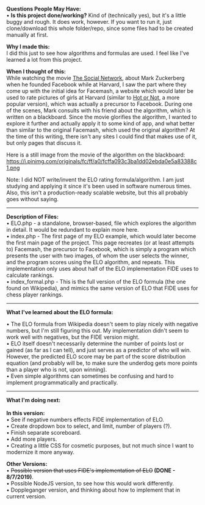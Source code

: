 <strong>Questions People May Have:</strong><br />
• <strong>Is this project done/working?</strong> Kind of (technically yes), but it's a little buggy and rough.  It does work, however.  If you want to run it, just clone/download this whole folder/repo, since some files had to be created manually at first.<br/>

<strong>Why I made this:</strong><br />
I did this just to see how algorithms and formulas are used.  I feel like I've learned a lot from this project.

<strong>When I thought of this:</strong><br />
While watching the movie <a href="https://www.imdb.com/title/tt1285016/">The Social Network</a>, about Mark Zuckerberg when he founded Facebook while at Harvard, I saw the part where they come up with the initial idea for Facemash, a website which would later be used to rate pictures of girls at Harvard (similar to <a href="https://en.wikipedia.org/wiki/Hot_or_Not">Hot or Not</a>, a more popular version), which was actually a precursor to Facebook.  During one of the scenes, Mark consults with his friend about the algorithm, which is written on a blackboard.  Since the movie glorifies the algorithm, I wanted to explore it further and actually apply it to some kind of app, and what better than similar to the original Facemash, which used the original algorithm?  At the time of this writing, there isn't any sites I could find that makes use of it, but only pages that discuss it.

Here is a still image from the movie of the algorithm on the blackboard: https://i.pinimg.com/originals/fc/ff/a0/fcffa093c3ba1dd02ebda0e5a83388c1.png

Note:  I did NOT write/invent the ELO rating formula/algorithm.  I am just studying and applying it since it's been used in software numerous times.  Also, this isn't a production-ready scalable website, but this all probably goes without saying.

<hr>

<strong>Description of Files:</strong><br />
• ELO.php - a standalone, browser-based, file which explores the algorithm in detail.  It would be redundant to explain more here.<br />
• index.php - The first page of my ELO example, which would later become the first main page of the project.  This page recreates (or at least attempts to) Facemash, the precursor to Facebook, which is simply a program which presents the user with two images, of whom the user selects the winner, and the program scores using the ELO algorithm, and repeats.  This implementation only uses about half of the ELO implementation FIDE uses to calculate rankings.<br/>
• index_formal.php - This is the full version of the ELO formula (the one found on Wikipedia), and mimics the same version of ELO that FIDE uses for chess player rankings.<br/>

<hr>

<strong>What I've learned about the ELO formula:</strong><br />

• The ELO formula from Wikipedia doesn't seem to play nicely with negative numbers, but I'm still figuring this out. My implementation didn't seem to work well with negatives, but the FIDE version might.<br />
• ELO itself doesn't necessarily determine the number of points lost or gained (as far as I can tell), and just serves as a predictor of who will win.  However, the predicted ELO score may be part of the score distribution equation (and probably will be, to make sure the underdog gets more points than a player who is not, upon winning).<br />
• Even simple algorithms can sometimes be confusing and hard to implement programmatically and practically.

<hr>

<strong>What I'm doing next:</strong><br /><br/>
<strong>In this version:</strong><br />
• See if negative numbers effects FIDE implementation of ELO.<br/>
• Create dropdown box to select, and limit, number of players (?).<br />
• Finish separate scoreboard.<br />
• Add more players.<br />
• Creating a little CSS for cosmetic purposes, but not much since I want to modernize it more anyway.<br />

<strong>Other Versions:</strong><br />
• <strike>Possible version that uses FIDE's implementation of ELO</strike><strong> (DONE - 8/7/2019)</strong>.<br />
• Possible NodeJS version, to see how this would work differently.<br />
• Doppleganger version, and thinking about how to implement that in current version.<br/>
<br />

